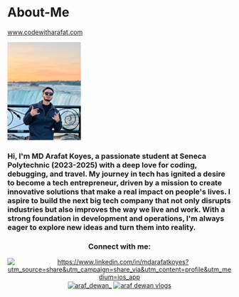 # About-Me
www.codewitharafat.com

<p><img src="https://github.com/arafdewann/About-Me/blob/main/Araf.jpg" alt="MD ARAFAT KOYES" width="165px"/><p>

<h3> Hi, I'm MD Arafat Koyes, a passionate student at Seneca Polytechnic (2023-2025) with a deep love for coding, debugging, and travel. My journey in tech has ignited a desire to become a tech entrepreneur, driven by a mission to create innovative solutions that make a real impact on people's lives. I aspire to build the next big tech company that not only disrupts industries but also improves the way we live and work. With a strong foundation in development and operations, I'm always eager to explore new ideas and turn them into reality.</h3>

<h3 align="center">Connect with me:</h3>
<p align="center">
<a href="https://linkedin.com/in/https://www.linkedin.com/in/mdarafatkoyes?utm_source=share&utm_campaign=share_via&utm_content=profile&utm_medium=ios_app" target="blank"><img align="center" src="https://raw.githubusercontent.com/rahuldkjain/github-profile-readme-generator/master/src/images/icons/Social/linked-in-alt.svg" alt="https://www.linkedin.com/in/mdarafatkoyes?utm_source=share&utm_campaign=share_via&utm_content=profile&utm_medium=ios_app" height="30" width="40" /></a>
<a href="https://instagram.com/araf_dewan_" target="blank"><img align="center" src="https://raw.githubusercontent.com/rahuldkjain/github-profile-readme-generator/master/src/images/icons/Social/instagram.svg" alt="araf_dewan_" height="30" width="40" /></a>
<a href="https://www.youtube.com/c/araf dewan vlogs" target="blank"><img align="center" src="https://raw.githubusercontent.com/rahuldkjain/github-profile-readme-generator/master/src/images/icons/Social/youtube.svg" alt="araf dewan vlogs" height="45" width="45" /></a>
</p>
